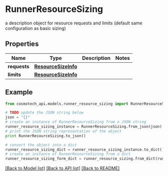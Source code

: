 # RunnerResourceSizing

a description object for resource requests and limits (default same configuration as basic sizing)

## Properties

Name | Type | Description | Notes
------------ | ------------- | ------------- | -------------
**requests** | [**ResourceSizeInfo**](ResourceSizeInfo.md) |  | 
**limits** | [**ResourceSizeInfo**](ResourceSizeInfo.md) |  | 

## Example

```python
from cosmotech_api.models.runner_resource_sizing import RunnerResourceSizing

# TODO update the JSON string below
json = "{}"
# create an instance of RunnerResourceSizing from a JSON string
runner_resource_sizing_instance = RunnerResourceSizing.from_json(json)
# print the JSON string representation of the object
print RunnerResourceSizing.to_json()

# convert the object into a dict
runner_resource_sizing_dict = runner_resource_sizing_instance.to_dict()
# create an instance of RunnerResourceSizing from a dict
runner_resource_sizing_form_dict = runner_resource_sizing.from_dict(runner_resource_sizing_dict)
```
[[Back to Model list]](../README.md#documentation-for-models) [[Back to API list]](../README.md#documentation-for-api-endpoints) [[Back to README]](../README.md)


